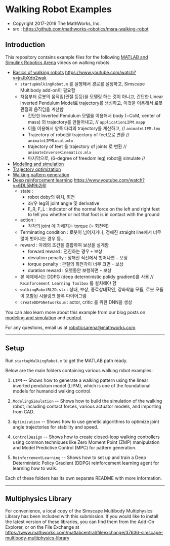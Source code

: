 # Walking Robot Examples
- Copyright 2017-2019 The MathWorks, Inc.
- src : https://github.com/mathworks-robotics/msra-walking-robot

## Introduction
This repository contains example files for the following [MATLAB and Simulink Robotics Arena](https://www.mathworks.com/academia/student-competitions/roboticsarena.html) videos on walking robots.

* [Basics of walking robots](https://www.mathworks.com/videos/model-based-control-of-humanoid-walking-1574399243682.html) https://www.youtube.com/watch?v=jnJbXdp2wak
  * `startupWalkingRobot.m` 를 실행해서 경로를 설정하고, Simscape Multibody add-on이 필요함
  * 처음부터 로봇의 움직임(관절 등등)을 모델링 하는 것이 아니고, 간단한 Linear Inverted Pendulum Model로 trajectory를 생성하고, 이것을 이용해서 로봇 관절의 움직임을 계산함
    * 간단한 Inverted Pendulum 모델을 이용해서 body (=CoM, center of mass) 의 trajectory를 만들어내고, // `applicationLIPM.mapp`
    * 이를 이용해서 양쪽 다리의 trajectory를 계산하고, // `animateLIPM.lmx`
    * Trajectory of robot을 trajectory of feet으로 변환 // `animateLIPMLocal.mlx`
    * trajectory of feet 을 trajectory of joints 로 변환 // `animateInverseKinematics.mlx`
    * 마지막으로, (6-degree of freedom leg) robot을 simulate // 
* [Modeling and simulation](https://www.mathworks.com/videos/modeling-and-simulation-of-walking-robots-1576560207573.html)
* [Trajectory optimization](https://www.mathworks.com/videos/matlab-and-simulink-robotics-arena-walking-robots-part-3-trajectory-optimization-1506440520726.html)
* [Walking pattern generation](https://www.mathworks.com/videos/matlab-and-simulink-robotics-arena-walking-robots-pattern-generation-1546434170253.html)
* [Deep reinforcement learning](https://kr.mathworks.com/videos/deep-reinforcement-learning-for-walking-robots--1551449152203.html) https://www.youtube.com/watch?v=6DL5M9b2j6I
  * state : 
    * robot doby의 위치, 회전
    * 좌/우 leg의 joint angle 및 derivative
    * F_R, F_L : indicator of the normal force on the left and right feet to tell you whether or not that foot is in contact with the ground
  * action :
    * 각각의 joint 에 가해지는 torque (= 회전력)
  * Terminating condition : 로봇이 넘어지거나, 정해진 straight line에서 너무 많이 벗어나는 경우 등...
  * reward : 아래의 조건을 결합하여 보상을 설계함
    * forward reward : 전진하는 경우 `+` 보상
    * deviation penalty : 정해진 직선에서 벗어나면 `-` 보상
    * torque penalty : 관절의 회전각이 너무 크면 `-` 보상
    * duration reward : 오랫동안 보행하면 `+` 보상
  * 본 예제에서는 DDPG (deep deterministic polidy gradient)를 사용 // `Reinforcement Learning Toolbox` 를 설치해야 함
  * `walkingRobotRL2D.slx` : 상태, 보상, 종료상태확인, 강화학습 모듈, 로봇 모듈이 포함된 시뮬링크 블록 다이어그램
  * `createDDPGNetworks.m` : actor, critic 를 위한 DNN을 생성

You can also learn more about this example from our blog posts on 
[modeling and simulation](https://blogs.mathworks.com/racing-lounge/2017/10/11/walking-robot-modeling-and-simulation) 
and [control](https://blogs.mathworks.com/racing-lounge/2019/04/24/walking-robot-control/).

For any questions, email us at roboticsarena@mathworks.com.

---

## Setup
Run `startupWalkingRobot.m` to get the MATLAB path ready.

Below are the main folders containing various walking robot examples:

1.  `LIPM` -- Shows how to generate a walking pattern using the 
linear inverted pendulum model (LIPM), which is one of the foundational 
models for humanoid walking control.

2. `ModelingSimulation` -- Shows how to build the simulation of the walking 
robot, including contact forces, various actuator models, and importing from CAD.

3. `Optimization` -- Shows how to use genetic algorithms to optimize joint angle
trajectories for stability and speed.

4. `ControlDesign` -- Shows how to create closed-loop walking controllers 
using common techniques like Zero Moment Point (ZMP) manipulation and 
Model Predictive Control (MPC) for pattern generation.

5. `ReinforcementLearning` -- Shows how to set up and train a Deep Deterministic 
Policy Gradient (DDPG) reinforcement learning agent for learning how to walk.

Each of these folders has its own separate README with more information.

---

## Multiphysics Library
For convenience, a local copy of the Simscape Multibody Multiphysics Library 
has been included with this submission. If you would like to install the 
latest version of these libraries, you can find them from the Add-On Explorer, 
or on the File Exchange at https://www.mathworks.com/matlabcentral/fileexchange/37636-simscape-multibody-multiphysics-library
